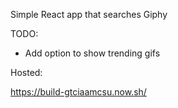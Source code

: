 Simple React app that searches Giphy

TODO:
- Add option to show trending gifs

Hosted:

https://build-gtciaamcsu.now.sh/
